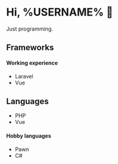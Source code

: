 # Hi, %USERNAME% 👋
Just programming.

## Frameworks
#### Working experience
- Laravel
- Vue
  
## Languages
- PHP
- Vue
#### Hobby languages
- Pawn
- C#

